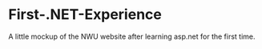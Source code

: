 # First-.NET-Experience
A little mockup of the NWU website after learning asp.net for the first time.

